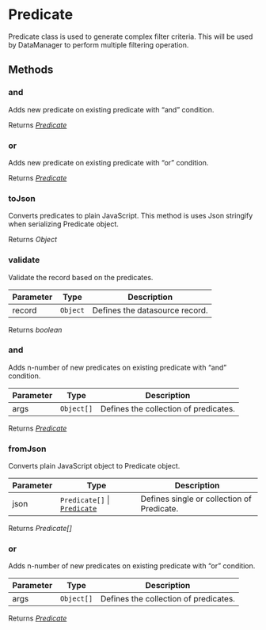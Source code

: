 # Predicate

Predicate class is used to generate complex filter criteria.
This will be used by DataManager to perform multiple filtering operation.

## Methods

### and

Adds new predicate on existing predicate with “and” condition.

Returns [*Predicate*](./api-predicate.html)

### or

Adds new predicate on existing predicate with “or” condition.

Returns [*Predicate*](./api-predicate.html)

### toJson

Converts predicates to plain JavaScript.
This method is uses Json stringify when serializing Predicate object.

Returns *Object*

### validate

Validate the record based on the predicates.

| Parameter | Type | Description |
|------|------|-------------|
| record |  `Object` | Defines the datasource record.<br> |

Returns *boolean*

### and

Adds n-number of new predicates on existing predicate with “and” condition.

| Parameter | Type | Description |
|------|------|-------------|
| args |  `Object[]` | Defines the collection of predicates.<br> |

Returns [*Predicate*](./api-predicate.html)

### fromJson

Converts plain JavaScript object to Predicate object.

| Parameter | Type | Description |
|------|------|-------------|
| json |  `Predicate[]` &#124;  [`Predicate`](./api-predicate.html) | Defines single or collection of Predicate.<br> |

Returns *Predicate[]*

### or

Adds n-number of new predicates on existing predicate with “or” condition.

| Parameter | Type | Description |
|------|------|-------------|
| args |  `Object[]` | Defines the collection of predicates.<br> |

Returns [*Predicate*](./api-predicate.html)
